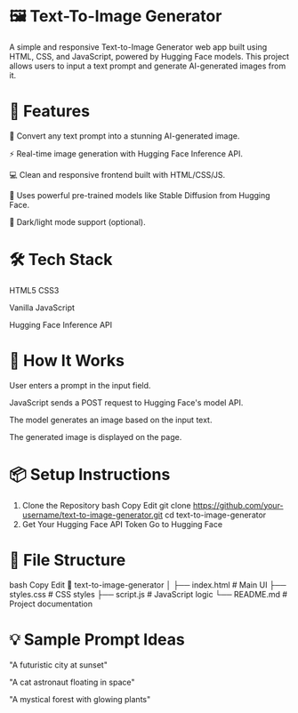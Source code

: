 # 🖼️ Text-To-Image Generator
A simple and responsive Text-to-Image Generator web app built using HTML, CSS, and JavaScript, powered by Hugging Face models. This project allows users to input a text prompt and generate AI-generated images from it.

# 🚀 Features

🔡 Convert any text prompt into a stunning AI-generated image.

⚡ Real-time image generation with Hugging Face Inference API.

💻 Clean and responsive frontend built with HTML/CSS/JS.

🧠 Uses powerful pre-trained models like Stable Diffusion from Hugging Face.

🌙 Dark/light mode support (optional).

# 🛠️ Tech Stack

HTML5
CSS3

Vanilla JavaScript

Hugging Face Inference API

# 🔧 How It Works
User enters a prompt in the input field.

JavaScript sends a POST request to Hugging Face's model API.

The model generates an image based on the input text.

The generated image is displayed on the page.

# 📦 Setup Instructions

1. Clone the Repository
bash
Copy
Edit
git clone https://github.com/your-username/text-to-image-generator.git
cd text-to-image-generator
2. Get Your Hugging Face API Token
Go to Hugging Face

# 📁 File Structure

bash
Copy
Edit
📁 text-to-image-generator
│
├── index.html         # Main UI
├── styles.css         # CSS styles
├── script.js          # JavaScript logic
└── README.md          # Project documentation

# 💡 Sample Prompt Ideas
"A futuristic city at sunset"

"A cat astronaut floating in space"

"A mystical forest with glowing plants"


